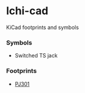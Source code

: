 # lchi-cad

KiCad footprints and symbols

### Symbols
- Switched TS jack

### Footprints
- [PJ301](https://www.thonk.co.uk/wp-content/uploads/2014/02/Thonkiconn_Jack_Datasheet.pdf)
